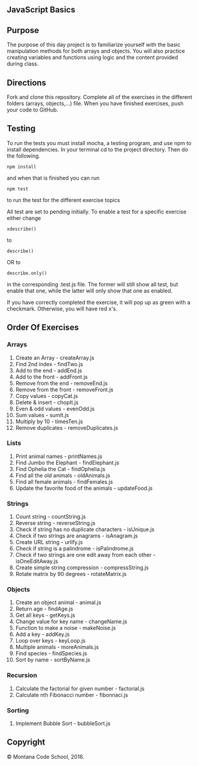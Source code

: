 ## JavaScript Basics

## Purpose

The purpose of this day project is to familiarize yourself with the basic manipulation methods for both arrays and objects. You will also practice creating variables and functions using logic and the content provided during class.

## Directions

Fork and clone this repository. Complete all of the exercises in the different folders (arrays, objects,...) file. When you have finished exercises, push your code to GitHub.

## Testing

To run the tests you must install mocha, a testing program, and use npm to install dependencies. In your terminal cd to the project directory. Then do the following.

```
npm install
```

and when that is finished you can run

```
npm test
```

to run the test for the different exercise topics

All test are set to pending initially. To enable a test for a specific exercise either change

```
xdescribe()
```

to

```
describe()
```

OR to

```
describe.only()
```

in the corresponding .test.js file. The former will still show all test, but enable that one, while the latter will only show that one as enabled.

If you have correctly completed the exercise, it will pop up as green with a checkmark. Otherwise, you will have red x's.

## Order Of Exercises

### Arrays

1. Create an Array - createArray.js
2. Find 2nd index - findTwo.js
3. Add to the end - addEnd.js
4. Add to the front - addFront.js
5. Remove from the end - removeEnd.js
6. Remove from the front - removeFront.js
7. Copy values - copyCat.js
8. Delete & insert - chopIt.js
9. Even & odd values - evenOdd.js
10. Sum values - sumIt.js
11. Multiply by 10 - timesTen.js
12. Remove duplicates - removeDuplicates.js

### Lists

1. Print animal names - printNames.js
2. Find Jumbo the Elephant - findElephant.js
3. Find Ophelia the Cat - findOphelia.js
4. Find all the old animals - oldAnimals.js
5. Find all female animals - findFemales.js
6. Update the favorite food of the animals - updateFood.js

### Strings

1. Count string - countString.js
2. Reverse string - reverseString.js
3. Check if string has no duplicate characters - isUnique.js
4. Check if two strings are anagrams - isAnagram.js
5. Create URL string - urlify.js
6. Check if string is a palindrome - isPalindrome.js
7. Check if two strings are one edit away from each other - isOneEditAway.js
8. Create simple string compression - compressString.js
9. Rotate matrix by 90 degrees - rotateMatrix.js

### Objects

1. Create an object animal - animal.js
2. Return age - findAge.js
3. Get all keys - getKeys.js
4. Change value for key name - changeName.js
5. Function to make a noise - makeNoise.js
6. Add a key - addKey.js
7. Loop over keys - keyLoop.js
8. Multiple animals - moreAnimals.js
9. Find species - findSpecies.js
10. Sort by name - sortByName.js

### Recursion

1. Calculate the factorial for given number - factorial.js
2. Calculate nth Fibonacci number - fibonnaci.js

### Sorting

1. Implement Bubble Sort - bubbleSort.js

## Copyright

&copy; Montana Code School, 2016.
